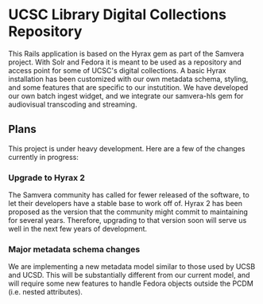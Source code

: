 # UCSC Library Digital Collections Repository

This Rails application is based on the Hyrax gem as part of the Samvera project. With Solr and Fedora it is meant to be used as a repository and access point for some of UCSC's digital collections. 
A basic Hyrax installation has been customized with our own metadata schema, styling, and some features that are specific to our instutition. We have developed our own batch ingest widget, and we integrate our samvera-hls gem for audiovisual transcoding and streaming. 

## Plans

This project is under heavy development. Here are a few of the changes currently in progress:

### Upgrade to Hyrax 2
The Samvera community has called for fewer released of the software, to let their developers have a stable base to work off of. Hyrax 2 has been proposed as the version that the community might commit to maintaining for several years. Therefore, upgrading to that version soon will serve us well in the next few years of development. 

### Major metadata schema changes
We are implementing a new metadata model similar to those used by UCSB and UCSD. This will be substantially different from our current model, and will require some new features to handle Fedora objects outside the PCDM (i.e. nested attributes). 
